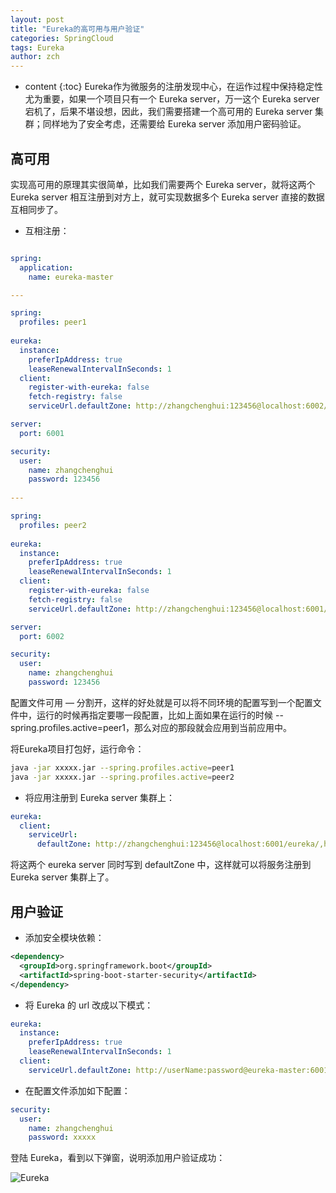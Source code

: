 ```yaml
---
layout: post
title: "Eureka的高可用与用户验证"
categories: SpringCloud
tags: Eureka
author: zch
---
```


* content
{:toc}
Eureka作为微服务的注册发现中心，在运作过程中保持稳定性尤为重要，如果一个项目只有一个 Eureka server，万一这个 Eureka server 宕机了，后果不堪设想，因此，我们需要搭建一个高可用的 Eureka server 集群；同样地为了安全考虑，还需要给 Eureka server 添加用户密码验证。









## 高可用

实现高可用的原理其实很简单，比如我们需要两个 Eureka server，就将这两个 Eureka server 相互注册到对方上，就可实现数据多个 Eureka server 直接的数据互相同步了。

- 互相注册：

```yaml

spring:
  application:
    name: eureka-master

---

spring:
  profiles: peer1
  
eureka:
  instance:
    preferIpAddress: true
    leaseRenewalIntervalInSeconds: 1
  client:
    register-with-eureka: false
    fetch-registry: false
    serviceUrl.defaultZone: http://zhangchenghui:123456@localhost:6002/eureka/

server:
  port: 6001

security:
  user:
    name: zhangchenghui
    password: 123456
        
---

spring:
  profiles: peer2
  
eureka:
  instance:
    preferIpAddress: true
    leaseRenewalIntervalInSeconds: 1
  client:
    register-with-eureka: false
    fetch-registry: false
    serviceUrl.defaultZone: http://zhangchenghui:123456@localhost:6001/eureka/

server:
  port: 6002

security:
  user:
    name: zhangchenghui
    password: 123456
```

配置文件可用 — 分割开，这样的好处就是可以将不同环境的配置写到一个配置文件中，运行的时候再指定要哪一段配置，比如上面如果在运行的时候 --spring.profiles.active=peer1，那么对应的那段就会应用到当前应用中。

将Eureka项目打包好，运行命令：

```bash
java -jar xxxxx.jar --spring.profiles.active=peer1
java -jar xxxxx.jar --spring.profiles.active=peer2
```



- 将应用注册到 Eureka server 集群上：

```yaml
eureka:
  client:
    serviceUrl:
      defaultZone: http://zhangchenghui:123456@localhost:6001/eureka/,http://zhangchenghui:123456@localhost:6002/eureka/
```

将这两个 eureka server 同时写到 defaultZone 中，这样就可以将服务注册到 Eureka server 集群上了。



## 用户验证



- 添加安全模块依赖：


```xml
<dependency>
  <groupId>org.springframework.boot</groupId>
  <artifactId>spring-boot-starter-security</artifactId>
</dependency>
```



- 将 Eureka 的 url 改成以下模式：


```yaml
eureka:
  instance:
    preferIpAddress: true
    leaseRenewalIntervalInSeconds: 1
  client:
	serviceUrl.defaultZone: http://userName:password@eureka-master:6001/eureka/
```



- 在配置文件添加如下配置：


```yaml
security:
  user:
    name: zhangchenghui
    password: xxxxx
```



登陆 Eureka，看到以下弹窗，说明添加用户验证成功：

![Eureka](https://raw.githubusercontent.com/objcoding/objcoding.github.io/master/images/eureka.png)